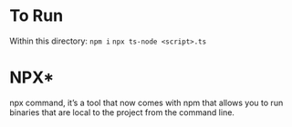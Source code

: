 # To Run
Within this directory:
`npm i`
`npx ts-node <script>.ts`
# NPX*
npx command, it’s a tool that now comes with npm that allows you to run binaries that are local to the project from the command line.